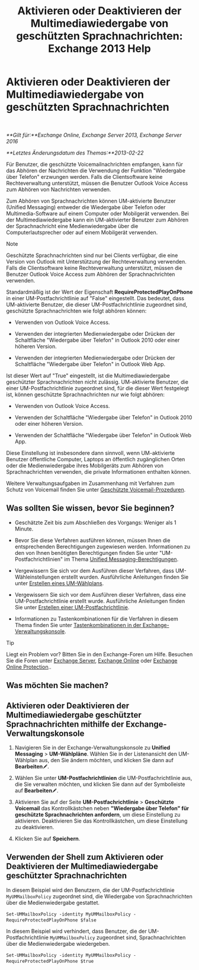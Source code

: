 ﻿---
title: 'Aktivieren oder Deaktivieren der Multimediawiedergabe von geschützten Sprachnachrichten: Exchange 2013 Help'
TOCTitle: Aktivieren oder Deaktivieren der Multimediawiedergabe von geschützten Sprachnachrichten
ms:assetid: 3c33370c-4262-42b1-8d83-d61fc7c426cd
ms:mtpsurl: https://technet.microsoft.com/de-de/library/Ee423543(v=EXCHG.150)
ms:contentKeyID: 52062692
ms.date: 04/24/2018
mtps_version: v=EXCHG.150
ms.translationtype: HT
---

# Aktivieren oder Deaktivieren der Multimediawiedergabe von geschützten Sprachnachrichten

 

_**Gilt für:**Exchange Online, Exchange Server 2013, Exchange Server 2016_

_**Letztes Änderungsdatum des Themas:**2013-02-22_

Für Benutzer, die geschützte Voicemailnachrichten empfangen, kann für das Abhören der Nachrichten die Verwendung der Funktion "Wiedergabe über Telefon" erzwungen werden. Falls die Clientsoftware keine Rechteverwaltung unterstützt, müssen die Benutzer Outlook Voice Access zum Abhören von Nachrichten verwenden.

Zum Abhören von Sprachnachrichten können UM-aktivierte Benutzer (Unified Messaging) entweder die Wiedergabe über Telefon oder Multimedia-Software auf einem Computer oder Mobilgerät verwenden. Bei der Multimediawiedergabe kann ein UM-aktivierter Benutzer zum Abhören der Sprachnachricht eine Medienwiedergabe über die Computerlautsprecher oder auf einem Mobilgerät verwenden.


> [!NOTE]
> Geschützte Sprachnachrichten sind nur bei Clients verfügbar, die eine Version von&nbsp;Outlook mit Unterstützung der Rechteverwaltung verwenden. Falls die Clientsoftware keine Rechteverwaltung unterstützt, müssen die Benutzer Outlook Voice Access zum Abhören der Sprachnachrichten verwenden.



Standardmäßig ist der Wert der Eigenschaft **RequireProtectedPlayOnPhone** in einer UM-Postfachrichtlinie auf "False" eingestellt. Das bedeutet, dass UM-aktivierte Benutzer, die dieser UM-Postfachrichtlinie zugeordnet sind, geschützte Sprachnachrichten wie folgt abhören können:

  - Verwenden von Outlook Voice Access.

  - Verwenden der integrierten Medienwiedergabe oder Drücken der Schaltfläche "Wiedergabe über Telefon" in Outlook 2010 oder einer höheren Version.

  - Verwenden der integrierten Medienwiedergabe oder Drücken der Schaltfläche "Wiedergabe über Telefon" in Outlook Web App.

Ist dieser Wert auf "True" eingestellt, ist die Multimediawiedergabe geschützter Sprachnachrichten nicht zulässig. UM-aktivierte Benutzer, die einer UM-Postfachrichtlinie zugeordnet sind, für die dieser Wert festgelegt ist, können geschützte Sprachnachrichten nur wie folgt abhören:

  - Verwenden von Outlook Voice Access.

  - Verwenden der Schaltfläche "Wiedergabe über Telefon" in Outlook 2010 oder einer höheren Version.

  - Verwenden der Schaltfläche "Wiedergabe über Telefon" in Outlook Web App.

Diese Einstellung ist insbesondere dann sinnvoll, wenn UM-aktivierte Benutzer öffentliche Computer, Laptops an öffentlich zugänglichen Orten oder die Medienwiedergabe ihres Mobilgeräts zum Abhören von Sprachnachrichten verwenden, die private Informationen enthalten können.

Weitere Verwaltungsaufgaben im Zusammenhang mit Verfahren zum Schutz von Voicemail finden Sie unter [Geschützte Voicemail-Prozeduren](protected-voice-mail-procedures-exchange-2013-help.md).

## Was sollten Sie wissen, bevor Sie beginnen?

  - Geschätzte Zeit bis zum Abschließen des Vorgangs: Weniger als 1 Minute.

  - Bevor Sie diese Verfahren ausführen können, müssen Ihnen die entsprechenden Berechtigungen zugewiesen werden. Informationen zu den von Ihnen benötigten Berechtigungen finden Sie unter "UM-Postfachrichtlinien" im Thema [Unified Messaging-Berechtigungen](unified-messaging-permissions-exchange-2013-help.md).

  - Vergewissern Sie sich vor dem Ausführen dieser Verfahren, dass UM-Wähleinstellungen erstellt wurden. Ausführliche Anleitungen finden Sie unter [Erstellen eines UM-Wählplans](create-a-um-dial-plan-exchange-2013-help.md).

  - Vergewissern Sie sich vor dem Ausführen dieser Verfahren, dass eine UM-Postfachrichtlinie erstellt wurde. Ausführliche Anleitungen finden Sie unter [Erstellen einer UM-Postfachrichtlinie](create-a-um-mailbox-policy-exchange-2013-help.md).

  - Informationen zu Tastenkombinationen für die Verfahren in diesem Thema finden Sie unter [Tastenkombinationen in der Exchange-Verwaltungskonsole](keyboard-shortcuts-in-the-exchange-admin-center-exchange-online-protection-help.md).


> [!TIP]
> Liegt ein Problem vor? Bitten Sie in den Exchange-Foren um Hilfe. Besuchen Sie die Foren unter <A href="https://go.microsoft.com/fwlink/p/?linkid=60612">Exchange Server</A>, <A href="https://go.microsoft.com/fwlink/p/?linkid=267542">Exchange Online</A> oder <A href="https://go.microsoft.com/fwlink/p/?linkid=285351">Exchange Online Protection</A>..



## Was möchten Sie machen?

## Aktivieren oder Deaktivieren der Multimediawiedergabe geschützter Sprachnachrichten mithilfe der Exchange-Verwaltungskonsole

1.  Navigieren Sie in der Exchange-Verwaltungskonsole zu **Unified Messaging** \> **UM-Wählpläne**. Wählen Sie in der Listenansicht den UM-Wählplan aus, den Sie ändern möchten, und klicken Sie dann auf **Bearbeiten**![Bearbeitungssymbol](images/Bb124582.6f53ccb2-1f13-4c02-bea0-30690e6ea71d(EXCHG.150).gif "Bearbeitungssymbol").

2.  Wählen Sie unter **UM-Postfachrichtlinien** die UM-Postfachrichtlinie aus, die Sie verwalten möchten, und klicken Sie dann auf der Symbolleiste auf **Bearbeiten**![Bearbeitungssymbol](images/Bb124582.6f53ccb2-1f13-4c02-bea0-30690e6ea71d(EXCHG.150).gif "Bearbeitungssymbol").

3.  Aktivieren Sie auf der Seite **UM-Postfachrichtlinie** \> **Geschützte Voicemail** das Kontrollkästchen neben **"Wiedergabe über Telefon" für geschützte Sprachnachrichten anfordern**, um diese Einstellung zu aktivieren. Deaktivieren Sie das Kontrollkästchen, um diese Einstellung zu deaktivieren.

4.  Klicken Sie auf **Speichern**.

## Verwenden der Shell zum Aktivieren oder Deaktivieren der Multimediawiedergabe geschützter Sprachnachrichten

In diesem Beispiel wird den Benutzern, die der UM-Postfachrichtlinie `MyUMMailboxPolicy` zugeordnet sind, die Wiedergabe von Sprachnachrichten über die Medienwiedergabe gestattet.

    Set-UMMailboxPolicy -identity MyUMMailboxPolicy -RequireProtectedPlayOnPhone $false

In diesem Beispiel wird verhindert, dass Benutzer, die der UM-Postfachrichtlinie `MyUMMailboxPolicy` zugeordnet sind, Sprachnachrichten über die Medienwiedergabe wiedergeben.

    Set-UMMailboxPolicy -identity MyUMMailboxPolicy -RequireProtectedPlayOnPhone $true

